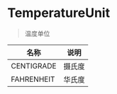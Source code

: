 # TemperatureUnit

> 温度单位

| 名称         | 说明  |
|------------|-----|
| CENTIGRADE | 摄氏度 |
| FAHRENHEIT | 华氏度 |